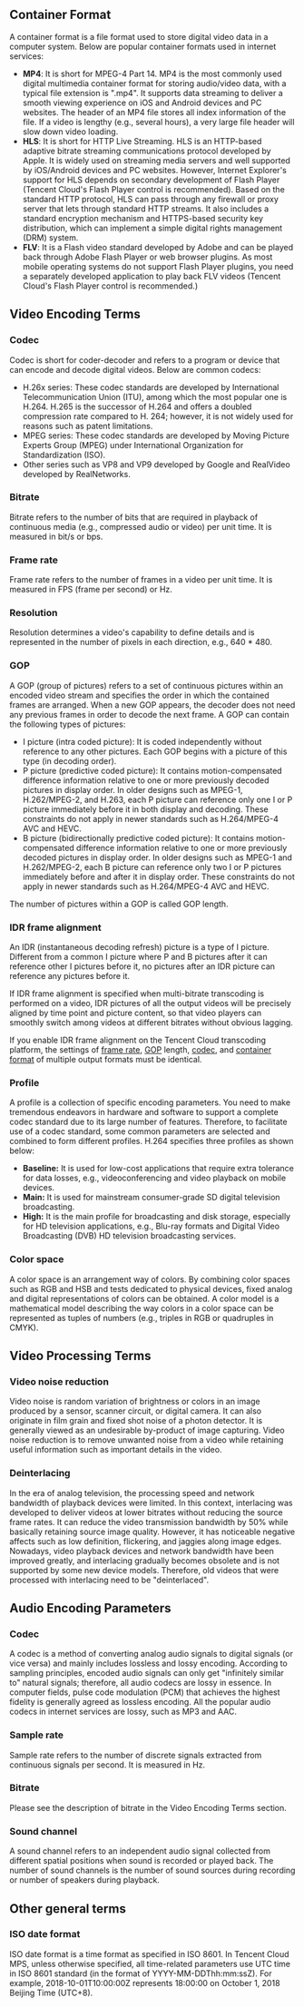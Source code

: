 ## Container Format

A container format is a file format used to store digital video data in a computer system. Below are popular container formats used in internet services:

- **MP4**: It is short for MPEG-4 Part 14. MP4 is the most commonly used digital multimedia container format for storing audio/video data, with a typical file extension is ".mp4". It supports data streaming to deliver a smooth viewing experience on iOS and Android devices and PC websites. The header of an MP4 file stores all index information of the file. If a video is lengthy (e.g., several hours), a very large file header will slow down video loading.
- **HLS**: It is short for HTTP Live Streaming. HLS is an HTTP-based adaptive bitrate streaming communications protocol developed by Apple. It is widely used on streaming media servers and well supported by iOS/Android devices and PC websites. However, Internet Explorer's support for HLS depends on secondary development of Flash Player (Tencent Cloud's Flash Player control is recommended). Based on the standard HTTP protocol, HLS can pass through any firewall or proxy server that lets through standard HTTP streams. It also includes a standard encryption mechanism and HTTPS-based security key distribution, which can implement a simple digital rights management (DRM) system.
- **FLV**: It is a Flash video standard developed by Adobe and can be played back through Adobe Flash Player or web browser plugins. As most mobile operating systems do not support Flash Player plugins, you need a separately developed application to play back FLV videos (Tencent Cloud's Flash Player control is recommended.)

## Video Encoding Terms

### Codec
Codec is short for coder-decoder and refers to a program or device that can encode and decode digital videos. Below are common codecs:

- H.26x series: These codec standards are developed by International Telecommunication Union (ITU), among which the most popular one is H.264. H.265 is the successor of H.264 and offers a doubled compression rate compared to H. 264; however, it is not widely used for reasons such as patent limitations.
- MPEG series: These codec standards are developed by Moving Picture Experts Group (MPEG) under International Organization for Standardization (ISO).
- Other series such as VP8 and VP9 developed by Google and RealVideo developed by RealNetworks.

### Bitrate
Bitrate refers to the number of bits that are required in playback of continuous media (e.g., compressed audio or video) per unit time. It is measured in bit/s or bps.

### Frame rate
Frame rate refers to the number of frames in a video per unit time. It is measured in FPS (frame per second) or Hz.

### Resolution
Resolution determines a video's capability to define details and is represented in the number of pixels in each direction, e.g., 640 * 480.

### GOP
A GOP (group of pictures) refers to a set of continuous pictures within an encoded video stream and specifies the order in which the contained frames are arranged. When a new GOP appears, the decoder does not need any previous frames in order to decode the next frame. A GOP can contain the following types of pictures:

- I picture (intra coded picture): It is coded independently without reference to any other pictures. Each GOP begins with a picture of this type (in decoding order).
- P picture (predictive coded picture): It contains motion-compensated difference information relative to one or more previously decoded pictures in display order. In older designs such as MPEG-1, H.262/MPEG-2, and H.263, each P picture can reference only one I or P picture immediately before it in both display and decoding. These constraints do not apply in newer standards such as H.264/MPEG-4 AVC and HEVC.
- B picture (bidirectionally predictive coded picture): It contains motion-compensated difference information relative to one or more previously decoded pictures in display order. In older designs such as MPEG-1 and H.262/MPEG-2, each B picture can reference only two I or P pictures immediately before and after it in display order. These constraints do not apply in newer standards such as H.264/MPEG-4 AVC and HEVC.

The number of pictures within a GOP is called GOP length.

### IDR frame alignment
An IDR (instantaneous decoding refresh) picture is a type of I picture. Different from a common I picture where P and B pictures after it can reference other I pictures before it, no pictures after an IDR picture can reference any pictures before it.

If IDR frame alignment is specified when multi-bitrate transcoding is performed on a video, IDR pictures of all the output videos will be precisely aligned by time point and picture content, so that video players can smoothly switch among videos at different bitrates without obvious lagging.

If you enable IDR frame alignment on the Tencent Cloud transcoding platform, the settings of [frame rate](#帧率), [GOP](#gop) length, [codec](#编解码器), and [container format](#封装格式) of multiple output formats must be identical.

### Profile
A profile is a collection of specific encoding parameters. You need to make tremendous endeavors in hardware and software to support a complete codec standard due to its large number of features. Therefore, to facilitate use of a codec standard, some common parameters are selected and combined to form different profiles. H.264 specifies three profiles as shown below:

- **Baseline:** It is used for low-cost applications that require extra tolerance for data losses, e.g., videoconferencing and video playback on mobile devices.
- **Main:** It is used for mainstream consumer-grade SD digital television broadcasting.
- **High:** It is the main profile for broadcasting and disk storage, especially for HD television applications, e.g., Blu-ray formats and Digital Video Broadcasting (DVB) HD television broadcasting services.

### Color space
A color space is an arrangement way of colors. By combining color spaces such as RGB and HSB and tests dedicated to physical devices, fixed analog and digital representations of colors can be obtained. A color model is a mathematical model describing the way colors in a color space can be represented as tuples of numbers (e.g., triples in RGB or quadruples in CMYK).

## Video Processing Terms

### Video noise reduction
Video noise is random variation of brightness or colors in an image produced by a sensor, scanner circuit, or digital camera. It can also originate in film grain and fixed shot noise of a photon detector. It is generally viewed as an undesirable by-product of image capturing. Video noise reduction is to remove unwanted noise from a video while retaining useful information such as important details in the video.

### Deinterlacing
In the era of analog television, the processing speed and network bandwidth of playback devices were limited. In this context, interlacing was developed to deliver videos at lower bitrates without reducing the source frame rates. It can reduce the video transmission bandwidth by 50% while basically retaining source image quality. However, it has noticeable negative affects such as low definition, flickering, and jaggies along image edges.
Nowadays, video playback devices and network bandwidth have been improved greatly, and interlacing gradually becomes obsolete and is not supported by some new device models. Therefore, old videos that were processed with interlacing need to be "deinterlaced".

## Audio Encoding Parameters
### Codec
A codec is a method of converting analog audio signals to digital signals (or vice versa) and mainly includes lossless and lossy encoding. According to sampling principles, encoded audio signals can only get "infinitely similar to" natural signals; therefore, all audio codecs are lossy in essence. In computer fields, pulse code modulation (PCM) that achieves the highest fidelity is generally agreed as lossless encoding. All the popular audio codecs in internet services are lossy, such as MP3 and AAC.

### Sample rate
Sample rate refers to the number of discrete signals extracted from continuous signals per second. It is measured in Hz.

### Bitrate
Please see the description of bitrate in the Video Encoding Terms section.

### Sound channel
A sound channel refers to an independent audio signal collected from different spatial positions when sound is recorded or played back. The number of sound channels is the number of sound sources during recording or number of speakers during playback.

## Other general terms

### ISO date format
ISO date format is a time format as specified in ISO 8601. In Tencent Cloud MPS, unless otherwise specified, all time-related parameters use UTC time in ISO 8601 standard (in the format of YYYY-MM-DDThh:mm:ssZ). For example, 2018-10-01T10:00:00Z represents 18:00:00 on October 1, 2018 Beijing Time (UTC+8).
